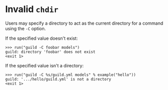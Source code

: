 # Invalid `chdir`

Users may specify a directory to act as the current directory for a
command using the `-C` option.

If the specified value doesn't exist:

    >>> run("guild -C foobar models")
    guild: directory 'foobar' does not exist
    <exit 1>

If the specified value isn't a directory:

    >>> run("guild -C %s/guild.yml models" % example("hello"))
    guild: '.../hello/guild.yml' is not a directory
    <exit 1>
